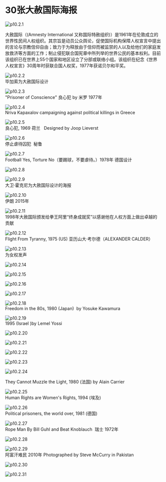 # 30张大赦国际海报

![p10.2.1](/images/10.2.1.jpg)  

​大赦国际（(Amnesty International 又称国际特赦组织)）是1961年在伦敦成立的世界性民间人权组织。其宗旨是动员公众舆论，促使国际机构保障人权宣言中提出的言论与宗教信仰自由；致力于为释放由于信仰而被监禁的人以及给他们的家庭发放救济等方面的工作；制止侵犯联合国宪章中所列举的世界公民的基本权利。目前该组织已在世界上55个国家和地区设立了分部或联络小组。该组织在纪念《世界人权宣言》30周年时获联合国人权奖，1977年获诺贝尔和平奖。

![p10.2.2](/images/10.2.2.jpg)  
毕加索为大赦国际设计

![p10.2.3](/images/10.2.3.jpg)  
"Prisoner of Conscience" 良心犯 by 米罗 1977年

![p10.2.4](/images/10.2.4.jpg)  
Nriva Kapaxalov campaigning against political killings in Greece

![p10.2.5](/images/10.2.5.jpg)  
良心犯, 1969 荷兰   Designed by Joop Lieverst

![p10.2.6](/images/10.2.6.jpg)  
停止虐待囚犯  秘鲁

![p10.2.7](/images/10.2.7.jpg)  
Football Yes, Torture No（要踢球，不要虐待。）1978年 德国设计

![p10.2.8](/images/10.2.8.jpg)  

![p10.2.9](/images/10.2.9.jpg)  
大卫·霍克尼为大赦国际设计的海报

![p10.2.10](/images/10.2.10.jpg)  
伊朗 2015年

![p10.2.11](/images/10.2.11.jpg)  
1998年大赦国际颁发给拳王阿里“终身成就奖”以感谢他在人权方面上做出卓越的贡献

![p10.2.12](/images/10.2.12.jpg)  
Flight From Tyranny, 1975 (US) 亚历山大·考尔德（ALEXANDER CALDER）

![p10.2.13](/images/10.2.13.png)  
为女权发声

![p10.2.14](/images/10.2.14.jpg)

![p10.2.15](/images/10.2.15.png)

![p10.2.16](/images/10.2.16.jpg)

![p10.2.17](/images/10.2.17.jpg)

![p10.2.18](/images/10.2.18.jpg)  
Freedom in the 80s, 1980 (Japan)  by Yosuke Kawamura

![p10.2.19](/images/10.2.19.jpg)  
1995 (Israel )by Lemel Yossi

![p10.2.20](/images/10.2.20.jpg)

![p10.2.21](/images/10.2.21.jpg)

![p10.2.22](/images/10.2.22.jpg)

![p10.2.23](/images/10.2.23.jpg)

![p10.2.24](/images/10.2.24.jpg)

They Cannot Muzzle the Light, 1980 (法国) by Alain Carrier

![p10.2.25](/images/10.2.25.jpg)  
Human Rights are Women's Rights, 1994 (埃及)

![p10.2.26](/images/10.2.26.jpg)  
Political prisoners, the world over, 1981 (德国)

![p10.2.27](/images/10.2.27.jpg)  
Rope Man By Bill Guhl and Beat Knoblauch  瑞士 1972年

![p10.2.28](/images/10.2.28.jpg)  

![p10.2.29](/images/10.2.29.jpg)  
阿富汗难民 2010年 Photographed by Steve McCurry in Pakistan

![p10.2.30](/images/10.2.30.jpg)  

![p10.2.31](/images/10.2.31.jpg)  
